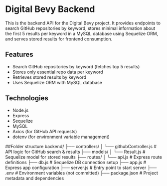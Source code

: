 # Digital Bevy Backend

This is the backend API for the Digital Bevy project. It provides endpoints to search GitHub repositories by keyword, stores minimal information about the first 5 results per keyword in a MySQL database using Sequelize ORM, and serves stored results for frontend consumption.
## Features
- Search GitHub repositories by keyword (fetches top 5 results)
- Stores only essential repo data per keyword
- Retrieves stored results by keyword
- Uses Sequelize ORM with MySQL database

## Technologies

- Node.js
- Express
- Sequelize
- MySQL
- Axios (for GitHub API requests)
- dotenv (for environment variable management)

##Folder structure 
backend/
├── controllers/
│ └── githubController.js # API logic for GitHub search & results
├── models/
│ └── Result.js # Sequelize model for stored results
├── routes/
│ └── api.js # Express route definitions
├── db.js # Sequelize DB connection setup
├── app.js # Express app configuration
├── server.js # Entry point to start server
├── .env # Environment variables (not committed)
├── package.json # Project metadata and dependencies
